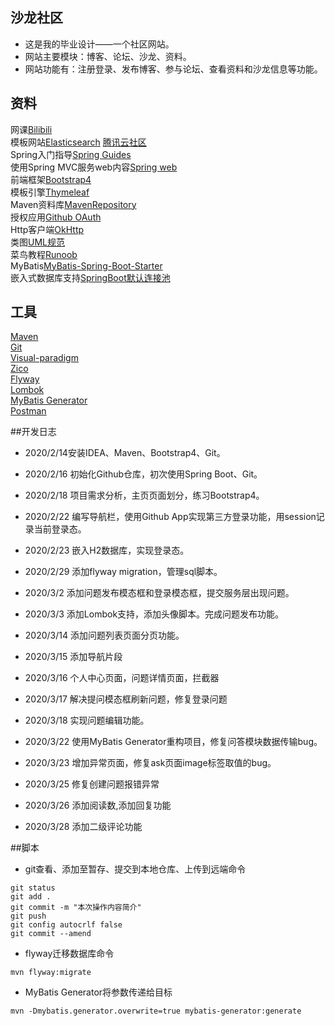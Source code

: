 ## 沙龙社区
+ 这是我的毕业设计——一个社区网站。  
+ 网站主要模块：博客、论坛、沙龙、资料。  
+ 网站功能有：注册登录、发布博客、参与论坛、查看资料和沙龙信息等功能。

## 资料
网课[Bilibili](https://www.bilibili.com/video/av65117012?p=14)  
模板网站[Elasticsearch](https://elasticsearch.cn/explore) [腾讯云社区](https://cloud.tencent.com/developer)  
Spring入门指导[Spring Guides](https://spring.io/guides)  
使用Spring MVC服务web内容[Spring web](https://spring.io/guides/gs/serving-web-content/)  
前端框架[Bootstrap4](http://code.z01.com/)  
模板引擎[Thymeleaf](https://www.thymeleaf.org/)  
Maven资料库[MavenRepository](https://mvnrepository.com/)  
授权应用[Github OAuth](https://developer.github.com/apps/building-oauth-apps/)  
Http客户端[OkHttp](https://square.github.io/okhttp/)  
类图[UML规范](https://mp.weixin.qq.com/s/KR2HCcCoIc-gSDLZ69azYw)  
菜鸟教程[Runoob](https://www.runoob.com/)  
MyBatis[MyBatis-Spring-Boot-Starter](https://mybatis.org/spring-boot-starter/mybatis-spring-boot-autoconfigure/index.html)  
嵌入式数据库支持[SpringBoot默认连接池](https://docs.spring.io/spring-boot/docs/2.2.4.RELEASE/reference/htmlsingle/#boot-features-embedded-database-support)


## 工具
[Maven](https://maven.apache.org/download.cgi)  
[Git](https://git-scm.com/)  
[Visual-paradigm](https://www.visual-paradigm.com/cn/)  
[Zico](http://ico.z01.com/)  
[Flyway](https://flywaydb.org/getstarted/firststeps/maven)  
[Lombok](https://www.projectlombok.org/)  
[MyBatis Generator](http://mybatis.org/generator/running/runningWithMaven.html)  
[Postman]()

##开发日志
+ 2020/2/14安装IDEA、Maven、Bootstrap4、Git。  

+ 2020/2/16 初始化Github仓库，初次使用Spring Boot、Git。  

+ 2020/2/18 项目需求分析，主页页面划分，练习Bootstrap4。  

+ 2020/2/22 编写导航栏，使用Github App实现第三方登录功能，用session记录当前登录态。  

+ 2020/2/23 嵌入H2数据库，实现登录态。  

+ 2020/2/29 添加flyway migration，管理sql脚本。  

+ 2020/3/2 添加问题发布模态框和登录模态框，提交服务层出现问题。  

+ 2020/3/3 添加Lombok支持，添加头像脚本。完成问题发布功能。  

+ 2020/3/14 添加问题列表页面分页功能。  

+ 2020/3/15 添加导航片段

+ 2020/3/16 个人中心页面，问题详情页面，拦截器

+ 2020/3/17 解决提问模态框刷新问题，修复登录问题

+ 2020/3/18 实现问题编辑功能。  

+ 2020/3/22 使用MyBatis Generator重构项目，修复问答模块数据传输bug。  

+ 2020/3/23 增加异常页面，修复ask页面image标签取值的bug。

+ 2020/3/25 修复创建问题报错异常

+ 2020/3/26 添加阅读数,添加回复功能

+ 2020/3/28 添加二级评论功能

##脚本
+ git查看、添加至暂存、提交到本地仓库、上传到远端命令
```shell script
git status
git add .
git commit -m "本次操作内容简介"
git push
git config autocrlf false
git commit --amend
```
+ flyway迁移数据库命令
```shell script
mvn flyway:migrate  
```
+ MyBatis Generator将参数传递给目标
```shell script
mvn -Dmybatis.generator.overwrite=true mybatis-generator:generate
```




